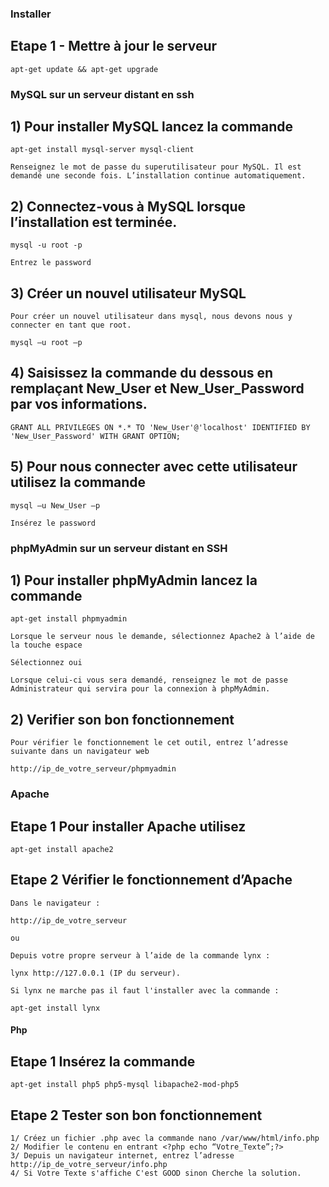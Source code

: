 ### Installer

## Etape 1 - Mettre à jour le serveur

````
apt-get update && apt-get upgrade
````

### MySQL sur un serveur distant en ssh


## 1) Pour installer MySQL lancez la commande

````
apt-get install mysql-server mysql-client

Renseignez le mot de passe du superutilisateur pour MySQL. Il est demandé une seconde fois. L’installation continue automatiquement.
````


## 2) Connectez-vous à MySQL lorsque l’installation est terminée.

````
mysql -u root -p

Entrez le password
````


## 3) Créer un nouvel utilisateur MySQL

````
Pour créer un nouvel utilisateur dans mysql, nous devons nous y connecter en tant que root.

mysql –u root –p
````


## 4) Saisissez la commande du dessous en remplaçant New_User et New_User_Password par vos informations.

````
GRANT ALL PRIVILEGES ON *.* TO 'New_User'@'localhost' IDENTIFIED BY 'New_User_Password' WITH GRANT OPTION;
````


## 5) Pour nous connecter avec cette utilisateur utilisez la commande

````
mysql –u New_User –p

Insérez le password
````



### phpMyAdmin sur un serveur distant en SSH

## 1) Pour installer phpMyAdmin lancez la commande

````
apt-get install phpmyadmin

Lorsque le serveur nous le demande, sélectionnez Apache2 à l’aide de la touche espace

Sélectionnez oui
````

````
Lorsque celui-ci vous sera demandé, renseignez le mot de passe Administrateur qui servira pour la connexion à phpMyAdmin.
````


## 2) Verifier son bon fonctionnement

````
Pour vérifier le fonctionnement le cet outil, entrez l’adresse suivante dans un navigateur web

http://ip_de_votre_serveur/phpmyadmin
````

### Apache

## Etape 1 Pour installer Apache utilisez

````
apt-get install apache2
````


## Etape 2 Vérifier le fonctionnement d’Apache

````
Dans le navigateur :

http://ip_de_votre_serveur

ou 

Depuis votre propre serveur à l’aide de la commande lynx :

lynx http://127.0.0.1 (IP du serveur).

Si lynx ne marche pas il faut l'installer avec la commande :

apt-get install lynx

````


#### Php 

## Etape 1 Insérez la commande

````
apt-get install php5 php5-mysql libapache2-mod-php5
````

## Etape 2 Tester son bon fonctionnement 

````
1/ Créez un fichier .php avec la commande nano /var/www/html/info.php
2/ Modifier le contenu en entrant <?php echo “Votre_Texte”;?>
3/ Depuis un navigateur internet, entrez l’adresse http://ip_de_votre_serveur/info.php
4/ Si Votre Texte s'affiche C'est GOOD sinon Cherche la solution.
````